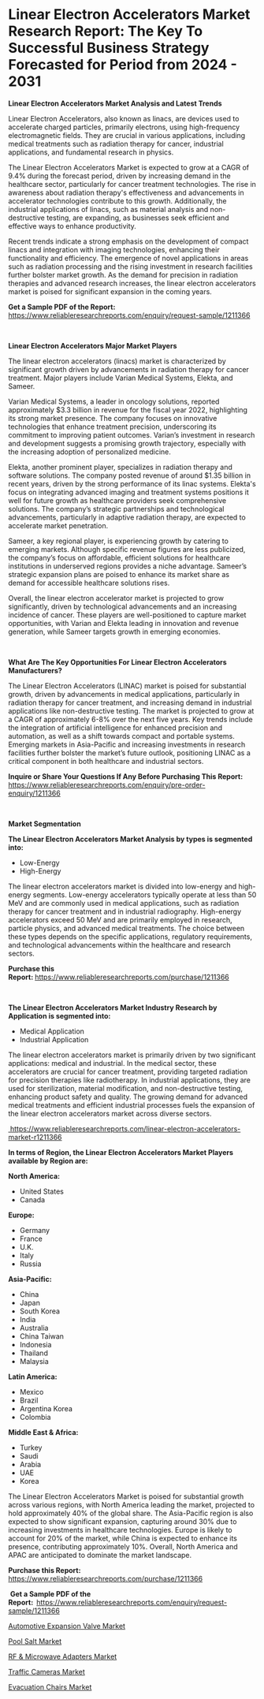 <p><h1>Linear Electron Accelerators Market Research Report: The Key To Successful Business Strategy Forecasted for Period from 2024 - 2031</h1></p><p><strong>Linear Electron Accelerators Market Analysis and Latest Trends</strong></p>
<p><p>Linear Electron Accelerators, also known as linacs, are devices used to accelerate charged particles, primarily electrons, using high-frequency electromagnetic fields. They are crucial in various applications, including medical treatments such as radiation therapy for cancer, industrial applications, and fundamental research in physics.</p><p>The Linear Electron Accelerators Market is expected to grow at a CAGR of 9.4% during the forecast period, driven by increasing demand in the healthcare sector, particularly for cancer treatment technologies. The rise in awareness about radiation therapy's effectiveness and advancements in accelerator technologies contribute to this growth. Additionally, the industrial applications of linacs, such as material analysis and non-destructive testing, are expanding, as businesses seek efficient and effective ways to enhance productivity.</p><p>Recent trends indicate a strong emphasis on the development of compact linacs and integration with imaging technologies, enhancing their functionality and efficiency. The emergence of novel applications in areas such as radiation processing and the rising investment in research facilities further bolster market growth. As the demand for precision in radiation therapies and advanced research increases, the linear electron accelerators market is poised for significant expansion in the coming years.</p></p>
<p><strong>Get a Sample PDF of the Report:&nbsp;</strong> <a href="https://www.reliableresearchreports.com/enquiry/request-sample/1211366?utm_campaign=38&utm_medium=2&utm_source=Github&utm_content=ia&utm_term=17122024&utm_id=linear-electron-accelerators">https://www.reliableresearchreports.com/enquiry/request-sample/1211366</a></p>
<p>&nbsp;</p>
<p><strong>Linear Electron Accelerators Major Market Players</strong></p>
<p><p>The linear electron accelerators (linacs) market is characterized by significant growth driven by advancements in radiation therapy for cancer treatment. Major players include Varian Medical Systems, Elekta, and Sameer. </p><p>Varian Medical Systems, a leader in oncology solutions, reported approximately $3.3 billion in revenue for the fiscal year 2022, highlighting its strong market presence. The company focuses on innovative technologies that enhance treatment precision, underscoring its commitment to improving patient outcomes. Varian’s investment in research and development suggests a promising growth trajectory, especially with the increasing adoption of personalized medicine.</p><p>Elekta, another prominent player, specializes in radiation therapy and software solutions. The company posted revenue of around $1.35 billion in recent years, driven by the strong performance of its linac systems. Elekta's focus on integrating advanced imaging and treatment systems positions it well for future growth as healthcare providers seek comprehensive solutions. The company’s strategic partnerships and technological advancements, particularly in adaptive radiation therapy, are expected to accelerate market penetration.</p><p>Sameer, a key regional player, is experiencing growth by catering to emerging markets. Although specific revenue figures are less publicized, the company’s focus on affordable, efficient solutions for healthcare institutions in underserved regions provides a niche advantage. Sameer’s strategic expansion plans are poised to enhance its market share as demand for accessible healthcare solutions rises.</p><p>Overall, the linear electron accelerator market is projected to grow significantly, driven by technological advancements and an increasing incidence of cancer. These players are well-positioned to capture market opportunities, with Varian and Elekta leading in innovation and revenue generation, while Sameer targets growth in emerging economies.</p></p>
<p>&nbsp;</p>
<p><strong>What Are The Key Opportunities For Linear Electron Accelerators Manufacturers?</strong></p>
<p><p>The Linear Electron Accelerators (LINAC) market is poised for substantial growth, driven by advancements in medical applications, particularly in radiation therapy for cancer treatment, and increasing demand in industrial applications like non-destructive testing. The market is projected to grow at a CAGR of approximately 6-8% over the next five years. Key trends include the integration of artificial intelligence for enhanced precision and automation, as well as a shift towards compact and portable systems. Emerging markets in Asia-Pacific and increasing investments in research facilities further bolster the market’s future outlook, positioning LINAC as a critical component in both healthcare and industrial sectors.</p></p>
<p><strong>Inquire or Share Your Questions If Any Before Purchasing This Report:</strong> <a href="https://www.reliableresearchreports.com/enquiry/pre-order-enquiry/1211366?utm_campaign=38&utm_medium=2&utm_source=Github&utm_content=ia&utm_term=17122024&utm_id=linear-electron-accelerators">https://www.reliableresearchreports.com/enquiry/pre-order-enquiry/1211366</a></p>
<p>&nbsp;</p>
<p><strong>Market Segmentation</strong></p>
<p><strong>The Linear Electron Accelerators Market Analysis by types is segmented into:</strong></p>
<p><ul><li>Low-Energy</li><li>High-Energy</li></ul></p>
<p><p>The linear electron accelerators market is divided into low-energy and high-energy segments. Low-energy accelerators typically operate at less than 50 MeV and are commonly used in medical applications, such as radiation therapy for cancer treatment and in industrial radiography. High-energy accelerators exceed 50 MeV and are primarily employed in research, particle physics, and advanced medical treatments. The choice between these types depends on the specific applications, regulatory requirements, and technological advancements within the healthcare and research sectors.</p></p>
<p><strong>Purchase this Report:&nbsp;</strong><a href="https://www.reliableresearchreports.com/purchase/1211366?utm_campaign=38&utm_medium=2&utm_source=Github&utm_content=ia&utm_term=17122024&utm_id=linear-electron-accelerators">https://www.reliableresearchreports.com/purchase/1211366</a></p>
<p>&nbsp;</p>
<p><strong>The Linear Electron Accelerators Market Industry Research by Application is segmented into:</strong></p>
<p><ul><li>Medical Application</li><li>Industrial Application</li></ul></p>
<p><p>The linear electron accelerators market is primarily driven by two significant applications: medical and industrial. In the medical sector, these accelerators are crucial for cancer treatment, providing targeted radiation for precision therapies like radiotherapy. In industrial applications, they are used for sterilization, material modification, and non-destructive testing, enhancing product safety and quality. The growing demand for advanced medical treatments and efficient industrial processes fuels the expansion of the linear electron accelerators market across diverse sectors.</p></p>
<p><a href="https://www.reliableresearchreports.com/linear-electron-accelerators-market-r1211366?utm_campaign=38&utm_medium=2&utm_source=Github&utm_content=ia&utm_term=17122024&utm_id=linear-electron-accelerators">&nbsp;https://www.reliableresearchreports.com/linear-electron-accelerators-market-r1211366</a></p>
<p><strong>In terms of Region, the Linear Electron Accelerators Market Players available by Region are:</strong></p>
<p>
    <p> <strong> North America: </strong>
        <ul>
            <li>United States</li>
            <li>Canada</li>
        </ul>
        </p> 
    <p> <strong> Europe: </strong>
        <ul>
            <li>Germany</li>
            <li>France</li>
            <li>U.K.</li>
            <li>Italy</li>
            <li>Russia</li>
        </ul>
        </p> 
    <p> <strong> Asia-Pacific: </strong>
        <ul>
            <li>China</li>
            <li>Japan</li>
            <li>South Korea</li>
            <li>India</li>
            <li>Australia</li>
            <li>China Taiwan</li>
            <li>Indonesia</li>
            <li>Thailand</li>
            <li>Malaysia</li>
        </ul>
        </p> 
    <p> <strong> Latin America: </strong>
        <ul>
            <li>Mexico</li>
            <li>Brazil</li>
            <li>Argentina Korea</li>
            <li>Colombia</li>
        </ul>
        </p> 
    <p> <strong> Middle East & Africa: </strong>
        <ul>
            <li>Turkey</li>
            <li>Saudi</li>
            <li>Arabia</li>
            <li>UAE</li>
            <li>Korea</li>
        </ul>
    </p>
    </p>
<p><p>The Linear Electron Accelerators Market is poised for substantial growth across various regions, with North America leading the market, projected to hold approximately 40% of the global share. The Asia-Pacific region is also expected to show significant expansion, capturing around 30% due to increasing investments in healthcare technologies. Europe is likely to account for 20% of the market, while China is expected to enhance its presence, contributing approximately 10%. Overall, North America and APAC are anticipated to dominate the market landscape.</p></p>
<p><strong>Purchase this Report: </strong><a href="https://www.reliableresearchreports.com/purchase/1211366?utm_campaign=38&utm_medium=2&utm_source=Github&utm_content=ia&utm_term=17122024&utm_id=linear-electron-accelerators">https://www.reliableresearchreports.com/purchase/1211366</a></p>
<p>&nbsp;<strong>Get a Sample PDF of the Report:&nbsp;&nbsp;</strong><a href="https://www.reliableresearchreports.com/enquiry/request-sample/1211366?utm_campaign=38&utm_medium=2&utm_source=Github&utm_content=ia&utm_term=17122024&utm_id=linear-electron-accelerators">https://www.reliableresearchreports.com/enquiry/request-sample/1211366</a></p>
<p><strong></strong></p>
<p><p><a href="https://www.linkedin.com/pulse/automotive-expansion-valve-market-forecast-projected-growth-x8aff?utm_campaign=38&utm_medium=2&utm_source=Github&utm_content=ia&utm_term=17122024&utm_id=linear-electron-accelerators">Automotive Expansion Valve Market</a></p><p><a href="https://github.com/petbigbeepjn/Market-Research-Report-List-1/blob/main/pool-salt-market.md?utm_campaign=38&utm_medium=2&utm_source=Github&utm_content=ia&utm_term=17122024&utm_id=linear-electron-accelerators">Pool Salt Market</a></p><p><a href="https://github.com/dmitriyvo6rog/Market-Research-Report-List-1/blob/main/rf-microwave-adapters-market.md?utm_campaign=38&utm_medium=2&utm_source=Github&utm_content=ia&utm_term=17122024&utm_id=linear-electron-accelerators">RF & Microwave Adapters Market</a></p><p><a href="https://www.linkedin.com/pulse/traffic-cameras-market-growth-2024-2031-factors-behind-u8t7f?utm_campaign=38&utm_medium=2&utm_source=Github&utm_content=ia&utm_term=17122024&utm_id=linear-electron-accelerators">Traffic Cameras Market</a></p><p><a href="https://www.linkedin.com/pulse/global-evacuation-chairs-market-set-expansion-projected-59-arp3f?utm_campaign=38&utm_medium=2&utm_source=Github&utm_content=ia&utm_term=17122024&utm_id=linear-electron-accelerators">Evacuation Chairs Market</a></p></p>